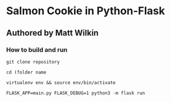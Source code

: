 # Salmon Cookie in Python-Flask

## Authored by Matt Wilkin


### How to build and run


`git clone repository`

`cd (folder name`

`virtualenv env && source env/bin/activate`

`FLASK_APP=main.py FLASK_DEBUG=1 python3 -m flask run`